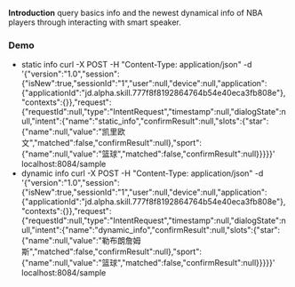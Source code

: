 **Introduction**
query basics info and the newest dynamical info of NBA players through interacting with smart speaker.

### Demo
- static info
    curl -X POST -H "Content-Type: application/json" -d '{"version":"1.0","session":{"isNew":true,"sessionId":"1","user":null,"device":null,"application":{"applicationId":"jd.alpha.skill.777f8f8192864764b54e40eca3fb808e"},"contexts":{}},"request":{"requestId":null,"type":"IntentRequest","timestamp":null,"dialogState":null,"intent":{"name":"static_info","confirmResult":null,"slots":{"star":{"name":null,"value":"凯里欧文","matched":false,"confirmResult":null},"sport":{"name":null,"value":"篮球","matched":false,"confirmResult":null}}}}}' localhost:8084/sample
- dynamic info
    curl -X POST -H "Content-Type: application/json" -d '{"version":"1.0","session":{"isNew":true,"sessionId":"1","user":null,"device":null,"application":{"applicationId":"jd.alpha.skill.777f8f8192864764b54e40eca3fb808e"},"contexts":{}},"request":{"requestId":null,"type":"IntentRequest","timestamp":null,"dialogState":null,"intent":{"name":"dynamic_info","confirmResult":null,"slots":{"star":{"name":null,"value":"勒布朗詹姆斯","matched":false,"confirmResult":null},"sport":{"name":null,"value":"篮球","matched":false,"confirmResult":null}}}}}' localhost:8084/sample
